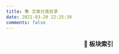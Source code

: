 ```yaml
---
title: 📚 文章分类目录
date: 2021-03-20 22:25:39
comments: false
---
```


<div align="center">
  <h3>📖 板块索引 </h3>
</div>

<div class="categories-overview">
  <div class="categories-grid" id="dynamic-categories">
    <!-- 分类内容将通过JavaScript生成 -->
  </div>
</div>

<script data-pjax>
  window.categoryCounts = { {% for c in site.categories %}
    "{{ c[0] }}": {{ c[1].length }}{% if not loop.last %},{% endif %}
  {% endfor %} };
</script>
<script data-pjax>
// 动态生成分类卡片 - 优化版本
(function() {
  // 分类配置
  const categoryConfig = {
    'Math': {
      title: '数学探索',
      icon: '🧮',
      desc: '深入数学的美妙世界，从基础概念到高深理论，记录在数学学习路上的思考与发现'
    },
    '技术记录与分享': {
      title: '技术分享',
      icon: '💻',
      desc: '技术学习与实践记录，包括编程技巧、工具使用、博客优化等技术相关内容'
    },
    '语言学习': {
      title: '语言学习',
      icon: '🗣️',
      desc: '英语等学习心得与日常练习，记录语言能力提升的点点滴滴'
    },
    'AI & LLM': {
      title: '人工智能',
      icon: '🤖',
      desc: '探索人工智能在学习和工作中的可能性'
    },
    'Interesting': {
      title: '有趣的东西',
      icon: '📝',
      desc: '一些有意思的东西，比如AI角色卡'
    },
    '其他': {
      title: '其他模块',
      icon: '🧪',
      desc: '一些其他的东西'
    }
  };

{% for category in site.categories %}
  <div class="category-count">{{ category.length }}篇</div>
{% endfor %}

  let isInitialized = false;

  function generateCategories() {
    const container = document.getElementById('dynamic-categories');
    if (!container) {
      return;
    }
    
    // If the container is not empty, we assume it's already initialized.
    if (container.children.length > 0) {
        isInitialized = true;
    }
    
    if (isInitialized) {
      return;
    }
    
    let htmlContent = '';
    Object.entries(categoryConfig).forEach(([key, config]) => {
      const count = (window.categoryCounts && window.categoryCounts[key]) || 0;
      htmlContent += `
        <div class="category-item" style="opacity: 1; transform: none;">
          <div class="category-header">
            <span class="category-icon">${config.icon}</span>
            <h4 class="category-title">${config.title}</h4>
            <span class="category-count">${count}篇</span>
          </div>
          <p class="category-desc">${config.desc}</p>
          <a href="/categories/${encodeURIComponent(key)}/" class="category-link">进入分类 →</a>
        </div>
      `;
    });
    
    container.innerHTML = htmlContent;
    isInitialized = true;
  }

  function initialize() {
    if (document.readyState === 'loading') {
      document.addEventListener('DOMContentLoaded', generateCategories);
    } else {
      generateCategories();
    }
  }

  document.addEventListener('pjax:send', function() {
    isInitialized = false;
  });
  document.addEventListener('pjax:success', function() {
    initialize();
  });
  document.addEventListener('pjax:complete', function() {
    initialize();
  });

  window.addEventListener('load', function() {
      if (!isInitialized) {
          initialize();
      }
  });

  initialize();
})();
</script>

<style>
.categories-overview {
  max-width: 1000px;
  margin: 2rem auto;
  padding: 0 1rem;
}

.categories-grid {
  display: grid;
  grid-template-columns: repeat(auto-fit, minmax(300px, 1fr));
  gap: 1.5rem;
  margin-top: 1.5rem;
}

.category-item {
  background: #fff;
  border: 1px solid #e5e7eb;
  border-radius: 8px;
  padding: 1.5rem;
  transition: all 0.3s ease;
  position: relative;
}

.category-item:hover {
  border-color: #2c3e50;
  box-shadow: 0 4px 12px rgba(0, 0, 0, 0.08);
  transform: translateY(-2px);
}

.category-header {
  display: flex;
  align-items: center;
  margin-bottom: 1rem;
  gap: 0.75rem;
}

.category-icon {
  font-size: 1.25rem;
}

.category-title {
  font-size: 1.1rem;
  font-weight: 500;
  color: #2c3e50;
  margin: 0;
  flex: 1;
}

.category-count {
  background: #f3f4f6;
  color: #6b7280;
  padding: 0.25rem 0.5rem;
  border-radius: 12px;
  font-size: 0.75rem;
  font-weight: 500;
}

.category-desc {
  color: #6b7280;
  line-height: 1.6;
  margin: 0 0 1.25rem 0;
  font-size: 0.9rem;
}

.category-link {
  color: #2c3e50;
  text-decoration: none;
  font-weight: 500;
  font-size: 0.9rem;
  border-bottom: 1px solid transparent;
  transition: border-color 0.2s ease;
}

.category-link:hover {
  border-bottom-color: #2c3e50;
}

/* 暗色模式适配 */
[data-theme="dark"] .category-item {
  background: #1f2937;
  border-color: #374151;
}

[data-theme="dark"] .category-item:hover {
  border-color: #9ca3af;
  box-shadow: 0 4px 12px rgba(0, 0, 0, 0.3);
}

[data-theme="dark"] .category-title {
  color: #f9fafb;
}

[data-theme="dark"] .category-desc {
  color: #d1d5db;
}

[data-theme="dark"] .category-link {
  color: #e5e7eb;
}

[data-theme="dark"] .category-link:hover {
  border-bottom-color: #e5e7eb;
}

[data-theme="dark"] .category-count {
  background: #374151;
  color: #d1d5db;
}

/* 移动端适配 */
@media (max-width: 768px) {
  .categories-grid {
    grid-template-columns: 1fr;
    gap: 1rem;
  }
  
  .category-item {
    padding: 1rem;
  }
}
</style>